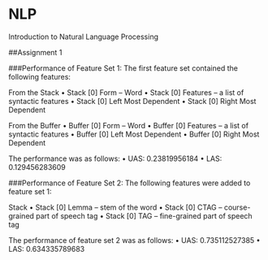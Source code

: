 # NLP
Introduction to Natural Language Processing 

##Assignment 1

###Performance of Feature Set 1:
The first feature set contained the following features:

From the Stack
•	Stack [0] Form – Word
•	Stack [0] Features – a list of syntactic features
•	Stack [0] Left Most Dependent 
•	Stack [0] Right Most Dependent 

From the Buffer
•	Buffer [0] Form – Word
•	Buffer [0] Features – a list of syntactic features
•	Buffer [0] Left Most Dependent 
•	Buffer [0] Right Most Dependent 

The performance was as follows:
•	UAS: 0.23819956184 
•	LAS: 0.129456283609

###Performance of Feature Set 2:
The following features were added to feature set 1:

Stack
•	Stack [0] Lemma – stem of the word
•	Stack [0] CTAG – course-grained part of speech tag
•	Stack [0] TAG – fine-grained part of speech tag

The performance of feature set 2 was as follows:
•	UAS: 0.735112527385 
•	LAS: 0.634335789683
